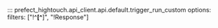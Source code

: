 ::: prefect_hightouch.api_client.api.default.trigger_run_custom
    options:
      filters: ["!^__[^__]", "!Response"]